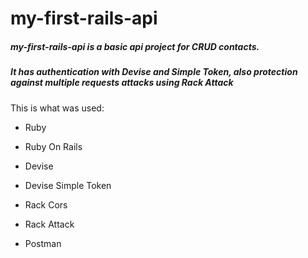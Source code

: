 # my-first-rails-api

##### my-first-rails-api is a basic api project for CRUD contacts. 
##### It has authentication with Devise and Simple Token, also protection against multiple requests attacks using Rack Attack

This is what was used:

* Ruby

* Ruby On Rails

* Devise

* Devise Simple Token

* Rack Cors

* Rack Attack

* Postman 

